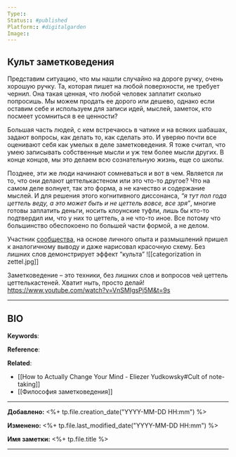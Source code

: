```yaml
---
Type:: 
Status:: #published 
Platform:: #digitalgarden 
Image:: 
---
```

## Культ заметковедения
Представим ситуацию, что мы нашли случайно на дороге ручку, очень хорошую ручку. Та, которая пишет на любой поверхности, не требует чернил. Она такая ценная, что любой человек заплатит сколько попросишь. Мы можем продать ее дорого или дешево, однако если оставим себе и используем для записи идей, мыслей, заметок, кто посмеет усомниться в ее ценности?

Большая часть людей, с кем встречаюсь в чатике и на всяких шабашах, задают вопросы, как делать то, как сделать это. И уверяю почти все оценивают себя как умелых в деле заметковедения. Я тоже считал, что умею записывать собственные мысли и уж тем более мысли других. В конце концов, мы это делаем всю сознательную жизнь, еще со школы.

Позднее, эти же люди начинают сомневаться и вот в чем. Является ли то, что они делают цеттелькастеном или это что-то другое? Что на самом деле волнует, так это форма, а не качество и содержание мыслей. И для решения этого когнитивного диссонанса, *“я тут пол года цеттель веду, а это может быть и не цеттель вовсе, все зря”*, многие готовы заплатить деньги, носить клоунские туфли, лишь бы кто-то подтвердил им, что у них то цеттель, а не что-то иное. Все потому что большинство обеспокоено по большей части формой, а не делом.

Участник [сообщества](https://t.me/Zettelkasten_ru), на основе личного опыта и размышлений пришел к аналогичному выводу и даже нарисовал красочную схему. Без лишних слов демонстрирует эффект “культа”
![[categorization in zettel.jpg]]

Заметковедение – это техники, без лишних слов и вопросов чей цеттель цеттелькастеней. Хватит ныть, просто делай!
https://www.youtube.com/watch?v=VnSMIgsPj5M&t=9s
***
## BIO
**Keywords**:

**Reference**: 

**Related**:
- [[How to Actually Change Your Mind - Eliezer Yudkowsky#Cult of note-taking]]
- [[Философия заметковедения]]



***   

**Добавлено:** <%+ tp.file.creation_date("YYYY-MM-DD HH:mm") %>

**Изменено:** <%+ tp.file.last_modified_date("YYYY-MM-DD HH:mm") %>

**Имя заметки:** <%+ tp.file.title %>

***